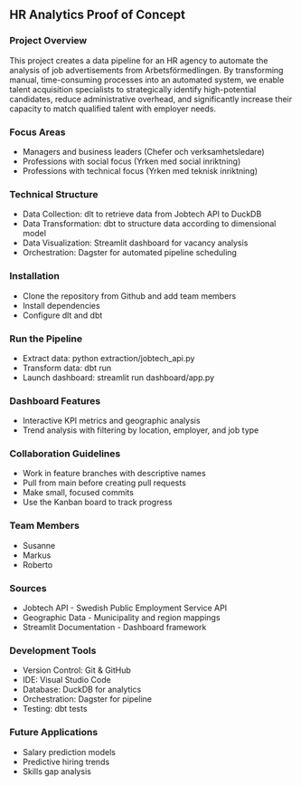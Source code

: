## HR Analytics Proof of Concept

### Project Overview

This project creates a data pipeline for an HR agency to automate the analysis of job advertisements from Arbetsförmedlingen. By transforming manual, time-consuming processes into an automated system, we enable talent acquisition specialists to strategically identify high-potential candidates, reduce administrative overhead, and significantly increase their capacity to match qualified talent with employer needs.

### Focus Areas

- Managers and business leaders (Chefer och verksamhetsledare)
- Professions with social focus (Yrken med social inriktning)
- Professions with technical focus (Yrken med teknisk inriktning)

### Technical Structure

- Data Collection: dlt to retrieve data from Jobtech API to DuckDB
- Data Transformation: dbt to structure data according to dimensional model
- Data Visualization: Streamlit dashboard for vacancy analysis
- Orchestration: Dagster for automated pipeline scheduling

### Installation

- Clone the repository from Github and add team members
- Install dependencies
- Configure dlt and dbt

### Run the Pipeline

- Extract data: python extraction/jobtech_api.py
- Transform data: dbt run
- Launch dashboard: streamlit run dashboard/app.py

### Dashboard Features

- Interactive KPI metrics and geographic analysis
- Trend analysis with filtering by location, employer, and job type

### Collaboration Guidelines

- Work in feature branches with descriptive names
- Pull from main before creating pull requests
- Make small, focused commits
- Use the Kanban board to track progress

### Team Members

- Susanne
- Markus
- Roberto

### Sources

- Jobtech API - Swedish Public Employment Service API
- Geographic Data - Municipality and region mappings
- Streamlit Documentation - Dashboard framework

### Development Tools

- Version Control: Git & GitHub
- IDE: Visual Studio Code
- Database: DuckDB for analytics
- Orchestration: Dagster for pipeline
- Testing: dbt tests

### Future Applications

- Salary prediction models
- Predictive hiring trends
- Skills gap analysis
